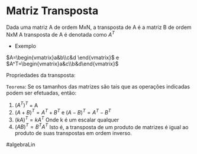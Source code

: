 # Matriz Transposta
Dada uma matriz A de ordem MxN, a transposta de A é a matriz B de ordem NxM
A transposta de A é denotada como $A^T$ 

- Exemplo

$A=\begin{vmatrix}a&b\\c&d \end{vmatrix}$  e $A^T=\begin{vmatrix}a&c\\b&d\end{vmatrix}$ 

Propriedades da transposta:

`Teorema`: Se  os tamanhos das matrizes são tais que as operações indicadas podem ser efetuadas, então:

1. $(A^T)^T$ = A
2. $(A+B)^T=A^T+B^T$  e $(A-B)^T = A^T - B^T$ 
3. $(kA)^T=kA^T$ Onde k é um escalar qualquer 
4. $(AB)^T=B^TA^T$ Isto é, a transposta de um produto de matrizes é igual ao produto de suas transpostas em ordem inverso. 


#algebraLin 